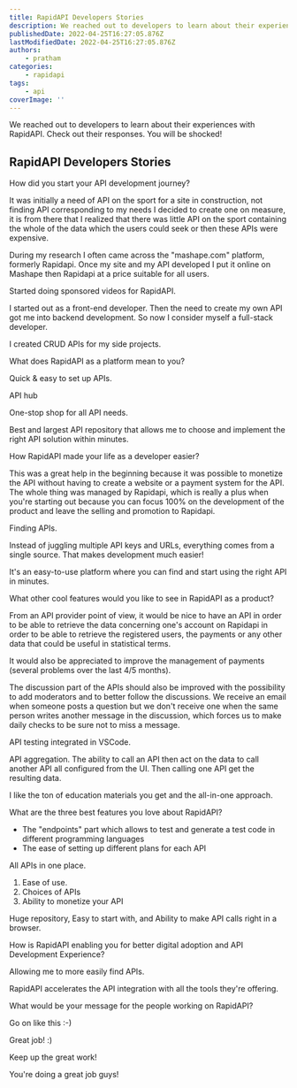 ```yaml
---
title: RapidAPI Developers Stories
description: We reached out to developers to learn about their experiences with RapidAPI.
publishedDate: 2022-04-25T16:27:05.876Z
lastModifiedDate: 2022-04-25T16:27:05.876Z
authors:
    - pratham
categories:
    - rapidapi
tags:
    - api
coverImage: ''
---
```


<Lead>

We reached out to developers to learn about their experiences with RapidAPI. Check out their responses. You will be shocked! 

</Lead>

## RapidAPI Developers Stories

<Tweet>

How did you start your API development journey?

</Tweet>

<DeveloperStories twitterUsername="ApiFootball" authorName="jérémy-gaudin">

It was initially a need of API on the sport for a site in construction, not finding API corresponding to my needs I decided to create one on measure, it is from there that I realized that there was little API on the sport containing the whole of the data which the users could seek or then these APIs were expensive.

During my research I often came across the "mashape.com" platform, formerly Rapidapi. Once my site and my API developed I put it online on Mashape then Rapidapi at a price suitable for all users.

</DeveloperStories>

<DeveloperStories twitterUsername="jsmasterypro" authorName="javascript-mastery">

Started doing sponsored videos for RapidAPI.

</DeveloperStories>

<DeveloperStories twitterUsername="codeSTACKr" authorName="codestackkr">

I started out as a front-end developer. Then the need to create my own API got me into backend development. So now I consider myself a full-stack developer.

</DeveloperStories>

<DeveloperStories twitterUsername="csaba_kissi" authorName="csaba-kissi">

I created CRUD APIs for my side projects.

</DeveloperStories>

<Tweet>

What does RapidAPI as a platform mean to you?

</Tweet>

<DeveloperStories twitterUsername="ApiFootball" authorName="jérémy-gaudin">

Quick & easy to set up APIs.

</DeveloperStories>

<DeveloperStories twitterUsername="jsmasterypro" authorName="javascript-mastery">

API hub

</DeveloperStories>

<DeveloperStories twitterUsername="codeSTACKr" authorName="codestackkr">

One-stop shop for all API needs.

</DeveloperStories>

<DeveloperStories twitterUsername="csaba_kissi" authorName="csaba-kissi">

Best and largest API repository that allows me to choose and implement the right API solution within minutes.

</DeveloperStories>

<Tweet>

How RapidAPI made your life as a developer easier?

</Tweet>

<DeveloperStories twitterUsername="ApiFootball" authorName="jérémy-gaudin">

This was a great help in the beginning because it was possible to monetize the API without having to create a website or a payment system for the API. The whole thing was managed by Rapidapi, which is really a plus when you're starting out because you can focus 100% on the development of the product and leave the selling and promotion to Rapidapi.

</DeveloperStories>

<DeveloperStories twitterUsername="jsmasterypro" authorName="javascript-mastery">

Finding APIs.

</DeveloperStories>

<DeveloperStories twitterUsername="codeSTACKr" authorName="codestackkr">

Instead of juggling multiple API keys and URLs, everything comes from a single source. That makes development much easier!

</DeveloperStories>

<DeveloperStories twitterUsername="csaba_kissi" authorName="csaba-kissi">

It's an easy-to-use platform where you can find and start using the right API in minutes.

</DeveloperStories>

<Tweet>

What other cool features would you like to see in RapidAPI as a product?

</Tweet>

<DeveloperStories twitterUsername="ApiFootball" authorName="jérémy-gaudin">

From an API provider point of view, it would be nice to have an API in order to be able to retrieve the data concerning one's account on Rapidapi in order to be able to retrieve the registered users, the payments or any other data that could be useful in statistical terms.

It would also be appreciated to improve the management of payments (several problems over the last 4/5 months).

The discussion part of the APIs should also be improved with the possibility to add moderators and to better follow the discussions. We receive an email when someone posts a question but we don't receive one when the same person writes another message in the discussion, which forces us to make daily checks to be sure not to miss a message.

</DeveloperStories>

<DeveloperStories twitterUsername="jsmasterypro" authorName="javascript-mastery">

API testing integrated in VSCode.

</DeveloperStories>

<DeveloperStories twitterUsername="codeSTACKr" authorName="codestackkr">

API aggregation. The ability to call an API then act on the data to call another API all configured from the UI. Then calling one API get the resulting data.

</DeveloperStories>

<DeveloperStories twitterUsername="csaba_kissi" authorName="csaba-kissi">

I like the ton of education materials you get and the all-in-one approach.

</DeveloperStories>

<Tweet>

What are the three best features you love about RapidAPI?

</Tweet>

<DeveloperStories twitterUsername="ApiFootball" authorName="jérémy-gaudin">

- The "endpoints" part which allows to test and generate a test code in different programming languages
- The ease of setting up different plans for each API

</DeveloperStories>

<DeveloperStories twitterUsername="jsmasterypro" authorName="javascript-mastery">

All APIs in one place.

</DeveloperStories>

<DeveloperStories twitterUsername="codeSTACKr" authorName="codestackkr">

1. Ease of use.
2. Choices of APIs
3. Ability to monetize your API

</DeveloperStories>

<DeveloperStories twitterUsername="csaba_kissi" authorName="csaba-kissi">

Huge repository, Easy to start with, and Ability to make API calls right in a browser.

</DeveloperStories>

<Tweet>

How is RapidAPI enabling you for better digital adoption and API Development Experience?

</Tweet>

<DeveloperStories twitterUsername="jsmasterypro" authorName="javascript-mastery">

Allowing me to more easily find APIs.

</DeveloperStories>

<DeveloperStories twitterUsername="csaba_kissi" authorName="csaba-kissi">

RapidAPI accelerates the API integration with all the tools they're offering.

</DeveloperStories>

<Tweet>

What would be your message for the people working on RapidAPI?

</Tweet>

<DeveloperStories twitterUsername="ApiFootball" authorName="jérémy-gaudin">

Go on like this :-)

</DeveloperStories>

<DeveloperStories twitterUsername="jsmasterypro" authorName="javascript-mastery">

Great job! :)

</DeveloperStories>

<DeveloperStories twitterUsername="codeSTACKr" authorName="codestackkr">

Keep up the great work!

</DeveloperStories>

<DeveloperStories twitterUsername="csaba_kissi" authorName="csaba-kissi">

You're doing a great job guys!

</DeveloperStories>